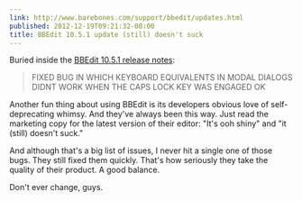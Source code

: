```yaml
---
link: http://www.barebones.com/support/bbedit/updates.html
published: 2012-12-19T09:21:32-08:00
title: BBEdit 10.5.1 update (still) doesn't suck
---
```

Buried inside the [BBEdit 10.5.1 release notes](http://www.barebones.com/support/bbedit/arch_bbedit1051.html):

> FIXED BUG IN WHICH KEYBOARD EQUIVALENTS IN MODAL DIALOGS DIDNT WORK WHEN THE CAPS LOCK KEY WAS ENGAGED OK

Another fun thing about using BBEdit is its developers obvious love of self-deprecating whimsy. And they've always been this way. Just read the marketing copy for the latest version of their editor: "It's ooh shiny" and "it (still) doesn't suck."

And although that's a big list of issues, I never hit a single one of those bugs. They still fixed them quickly. That's how seriously they take the quality of their product. A good balance.

Don't ever change, guys.
